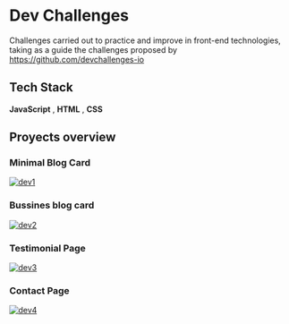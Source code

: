
# Dev Challenges

Challenges carried out to practice and improve in front-end technologies, taking as a guide the challenges proposed by https://github.com/devchallenges-io


## Tech Stack

**JavaScript** , **HTML** , **CSS**



## Proyects overview
<h3>Minimal Blog Card</h3>
<a href="https://minimal-blog-card-bt.netlify.app/"><img src="https://i.ibb.co/PDHP7Zs/dev1.png" alt="dev1" border="0"></a>
<h3>Bussines blog card</h3>
<a href="https://bussines-blog-card-dev2.netlify.app/"><img src="https://i.ibb.co/6ZWghwL/dev2.png" alt="dev2" border="0"></a>
<h3>Testimonial Page</h3>
<a href="https://testimonial-page-bt.netlify.app/"><img src="https://i.ibb.co/v4zcwXR/dev3.png" alt="dev3" border="0"></a>
<h3>Contact Page</h3>
<a href="https://contact-page-bt.netlify.app/"><img src="https://i.ibb.co/r2D3ZmP/dev4.png" alt="dev4" border="0"></a>
